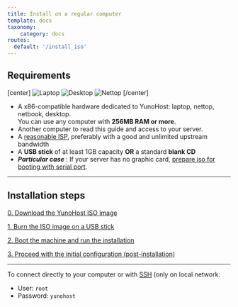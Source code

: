 ```yaml
---
title: Install on a regular computer
template: docs
taxonomy:
    category: docs
routes:
  default: '/install_iso'
---
```


## Requirements

[center]
![Laptop](image://laptop.png?resize=200,200&class=inline)
![Desktop](image://desktop.jpg?resize=200,200&class=inline)
![Nettop](image://nettop.jpg?resize=200,200&class=inline)
[/center]

* A x86-compatible hardware dedicated to YunoHost: laptop, nettop, netbook, desktop.    
You can use any computer with **256MB RAM or more**.
* Another computer to read this guide and access to your server.
* A [reasonable ISP](/administrate/advance/isp), preferably with a good and unlimited upstream bandwidth
* A **USB stick** of at least 1GB capacity **OR** a standard **blank CD**
* ***Particular case*** : If your server has no graphic card, [prepare iso for booting with serial port](https://github.com/luffah/debian-mkserialiso).

---

## Installation steps

[0. Download the YunoHost ISO image](/administrate/install/iso/images?classes=btn,btn-lg,btn-primary)

[1. Burn the ISO image on a USB stick](/administrate/install/iso/burn_iso?classes=btn,btn-lg,btn-primary)

[2. Boot the machine and run the installation](/administrate/install/iso/graphical_install?classes=btn,btn-lg,btn-primary)

[3. Proceed with the initial configuration (post-installation)](/administrate/postinstall?classes=btn,btn-lg,btn-primary)

---

To connect directly to your computer or with [SSH](/ssh) (only on local network:
* User: `root`
* Password: `yunohost`

